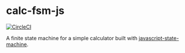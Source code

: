 # calc-fsm-js

[![CircleCI](https://circleci.com/gh/neverendingqs/calc-fsm-js/tree/master.svg?style=svg)](https://circleci.com/gh/neverendingqs/calc-fsm-js/tree/master)

A finite state machine for a simple calculator built with [javascript-state-machine](https://github.com/jakesgordon/javascript-state-machine).
